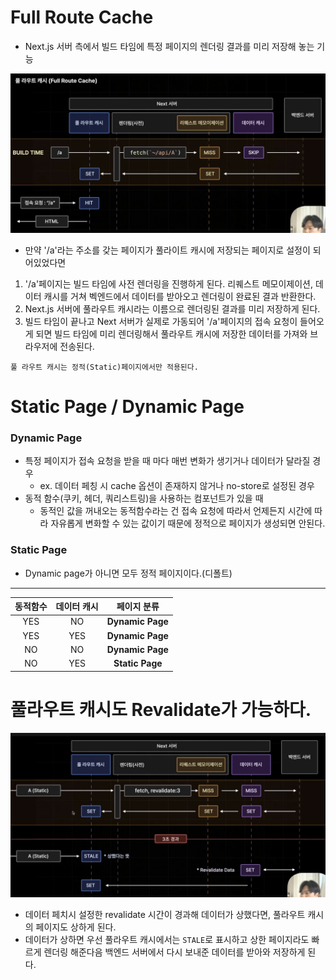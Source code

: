 # Full Route Cache

- Next.js 서버 측에서 빌드 타임에 특정 페이지의 렌더링 결과를 미리 저장해 놓는 기능

![alt text](5-1_FullRouteCache_img1.png)

- 만약 '/a'라는 주소를 갖는 페이지가 풀라이트 캐시에 저장되는 페이지로 설정이 되어있었다면

1. '/a'페이지는 빌드 타임에 사전 렌더링을 진행하게 된다. 리퀘스트 메모이제이션, 데이터 캐시를 거쳐 벡엔드에서 데이터를 받아오고 렌더링이 완료된 결과 반환한다.
2. Next.js 서버에 풀라우트 캐시라는 이름으로 렌더링된 결과를 미리 저장하게 된다.
3. 빌드 타임이 끝나고 Next 서버가 실제로 가동되어 '/a'페이지의 접속 요청이 들어오게 되면 빌드 타임에 미리 렌더링해서 풀라우트 캐시에 저장한 데이터를 가져와 브라우저에 전송된다.

```
풀 라우트 캐시는 정적(Static)페이지에서만 적용된다.
```

# Static Page / Dynamic Page

### Dynamic Page

- 특정 페이지가 접속 요청을 받을 때 마다 매번 변화가 생기거나 데이터가 달라질 경우
  - ex. 데이터 페칭 시 cache 옵션이 존재하지 않거나 no-store로 설정된 경우
- 동적 함수(쿠키, 헤더, 쿼리스트링)을 사용하는 컴포넌트가 있을 때
  - 동적인 값을 꺼내오는 동적함수라는 건 접속 요청에 따라서 언제든지 시간에 따라 자유롭게 변화할 수 있는 값이기 때문에 정적으로 페이지가 생성되면 안된다.

### Static Page

- Dynamic page가 아니면 모두 정적 페이지이다.(디폴트)

---

| 동적함수 | 데이터 캐시 |     페이지 분류     |
| :------: | :---------: | :-----------------: |
|   YES    |     NO      | <b>Dynamic Page</b> |
|   YES    |     YES     | <b>Dynamic Page</b> |
|    NO    |     NO      | <b>Dynamic Page</b> |
|    NO    |     YES     | <b>Static Page</b>  |

# 풀라우트 캐시도 Revalidate가 가능하다.

![alt text](5-1_FullRouteCache_img2.png)

- 데이터 페치시 설정한 revalidate 시간이 경과해 데이터가 상했다면, 풀라우트 캐시의 페이지도 상하게 된다.
- 데이터가 상하면 우선 풀라우트 캐시에서는 `STALE`로 표시하고 상한 페이지라도 빠르게 렌더링 해준다음 백엔드 서버에서 다시 보내준 데이터를 받아와 저장하게 된다.
